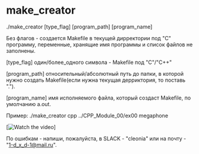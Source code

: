 # make_creator

./make_creator [type_flag] [program_path] [program_name]

Без флагов - создается Makefile в текущей дирректории под "C" программу, переменные, хранящие имя программы и список файлов не заполнены.

[type_flag] один/более_одного символа - Makefile под "C"/"C++"

[program_path] относительный/абсолютный путь до папки, в которой нужно создать Makefile(если нужна текущая дерриктория, то поставь ".").

[program_name] имя исполняемого файла, который создаст Makefile, по умолчанию a.out.

Пример: ./make_creator cpp ../CPP_Module_00/ex00 megaphone

[![Watch the video](https://drive.google.com/file/d/1cfb7FLM1ByPMluSQY84Mo1KLtwRu5bv3/view?usp=sharing)]

По ошибкам - напиши, пожалуйста, в SLACK - "cleonia" или на почту - "1-d_x_d-1@mail.ru".
